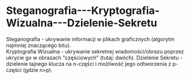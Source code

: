 # Steganografia---Kryptografia-Wizualna---Dzielenie-Sekretu
Steganografia  - ukrywanie informacji w plikach graficznych (algorytm najmniej znaczącego bitu).  
Kryptografia Wizualna - ukrywanie sekretnej wiadomości/obrazu poprzez ukrycie go w obrazach "częściowych" (tutaj: dwóch).
Dzielenie Sekretu -  dzielenie tajnego klucza na n-części i możliwość jego odtworzenia z p-części (gdzie n>p).
